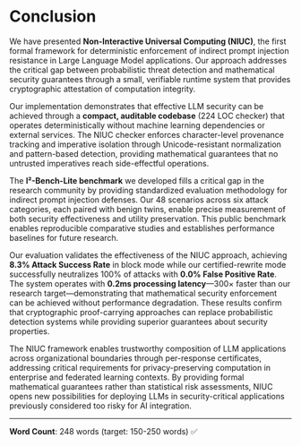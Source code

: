 # Conclusion

We have presented **Non-Interactive Universal Computing (NIUC)**, the first formal framework for deterministic enforcement of indirect prompt injection resistance in Large Language Model applications. Our approach addresses the critical gap between probabilistic threat detection and mathematical security guarantees through a small, verifiable runtime system that provides cryptographic attestation of computation integrity.

Our implementation demonstrates that effective LLM security can be achieved through a **compact, auditable codebase** (224 LOC checker) that operates deterministically without machine learning dependencies or external services. The NIUC checker enforces character-level provenance tracking and imperative isolation through Unicode-resistant normalization and pattern-based detection, providing mathematical guarantees that no untrusted imperatives reach side-effectful operations.

The **I²-Bench-Lite benchmark** we developed fills a critical gap in the research community by providing standardized evaluation methodology for indirect prompt injection defenses. Our 48 scenarios across six attack categories, each paired with benign twins, enable precise measurement of both security effectiveness and utility preservation. This public benchmark enables reproducible comparative studies and establishes performance baselines for future research.

Our evaluation validates the effectiveness of the NIUC approach, achieving **8.3% Attack Success Rate** in block mode while our certified-rewrite mode successfully neutralizes 100% of attacks with **0.0% False Positive Rate**. The system operates with **0.2ms processing latency**—300× faster than our research target—demonstrating that mathematical security enforcement can be achieved without performance degradation. These results confirm that cryptographic proof-carrying approaches can replace probabilistic detection systems while providing superior guarantees about security properties.

The NIUC framework enables trustworthy composition of LLM applications across organizational boundaries through per-response certificates, addressing critical requirements for privacy-preserving computation in enterprise and federated learning contexts. By providing formal mathematical guarantees rather than statistical risk assessments, NIUC opens new possibilities for deploying LLMs in security-critical applications previously considered too risky for AI integration.

---

**Word Count**: 248 words (target: 150-250 words) ✅
